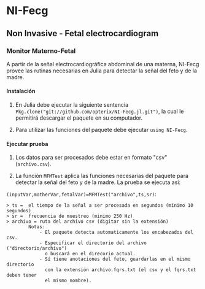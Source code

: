 # NI-Fecg  
## Non Invasive - Fetal electrocardiogram
### Monitor Materno-Fetal

A partir de la señal electrocardiográfica abdominal de una materna, NI-Fecg provee las rutinas necesarias en Julia para detectar la señal del feto y de la madre.

#### Instalación

1. En Julia debe ejecutar la siguiente sentencia `Pkg.clone("git://github.com/opterix/NI-Fecg.jl.git")`, la cual le permitirá descargar el paquete en su computador.

2. Para utilizar las funciones  del paquete debe ejecutar `using NI-Fecg`.


#### Ejecutar prueba

1. Los datos para ser procesados debe estar en formato "csv" (`archivo.csv`).

2. La función `MFMTest` aplica las funciones necesarias del paquete para detectar la señal del feto y de la madre. La prueba se ejecuta así:

`(inputVar,motherVar,fetalVar)=MFMTest("archivo",ts,sr)`:

	> ts =  el tiempo de la señal a ser procesada en segundos (mínimo 10 segundos)
	> sr =  frecuencia de muestreo (minimo 250 Hz)
	> archivo = ruta del archivo csv (digitar sin la extensión)
			Notas: 	
				- El paquete detecta automaticamente los encabezados del csv.
				- Especificar el directorio del archivo ("directorio/archivo")
				  o buscará en el direcorio actual.
			 	- Sí tiene anotaciones del feto, guardarlas en el mismo directorio
				  con la extensión archivo.fqrs.txt (el csv y el fqrs.txt deben tener
				  el mismo nombre).


